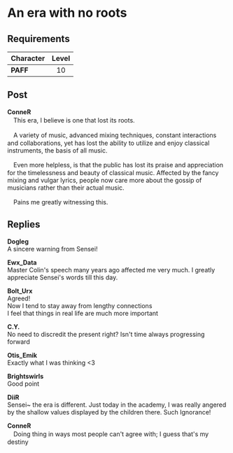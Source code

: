 # An era with no roots
## Requirements
|Character|Level|
|---------|:---:|
|**PAFF** | 10  |

## Post
**ConneR**<br>
　This era, I believe is one that lost its roots.

　A variety of music, advanced mixing techniques, constant interactions and collaborations, yet has lost the ability to utilize and enjoy classical instruments, the basis of all music.  

　Even more helpless, is that the public has lost its praise and appreciation for the timelessness and beauty of classical music. Affected by the fancy mixing and vulgar lyrics, people now care more about the gossip of musicians rather than their actual music.

　Pains me greatly witnessing this. 
## Replies
**Dogleg**<br>
A sincere warning from Sensei!

**Ewx_Data**<br>
Master Colin's speech many years ago affected me very much. I greatly appreciate Sensei's words till this day. 

**Bolt_Urx**<br>
Agreed!<br>
Now I tend to stay away from lengthy connections<br>
I feel that things in real life are much more important

**C.Y.**<br>
No need to discredit the present right? Isn't time always progressing forward

**Otis_Emik**<br>
Exactly what I was thinking <3

**Brightswirls**<br>
Good point

**DiiR**<br>
Sensei\~ the era is different. Just today in the academy, I was really angered by the shallow values displayed by the children there. Such Ignorance!

**ConneR**<br>
　Doing thing in ways most people can't agree with; I guess that's my destiny

